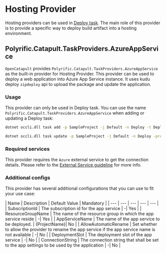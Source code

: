 # Hosting Provider

Hosting providers can be used in [Deploy task](../user-guides/job-definitions.md#deploy). The main role of this provider is to provide a specific way to deploy build artifact into a hosting environment.

## Polyrific.Catapult.TaskProviders.AzureAppService

`OpenCatapult` provides `Polyrific.Catapult.TaskProviders.AzureAppService` as the built-in provider for Hosting Provider. This provider can be used to deploy a web application into Azure App Service instance. It uses kudu deploy `zipdeploy` api to upload the package and update the application.

### Usage

This provider can only be used in Deploy task. You can use the name `Polyrific.Catapult.TaskProviders.AzureAppService` when adding or updating a Deploy task:

```sh
dotnet occli.dll task add -p SampleProject -j Default -n Deploy -t Deploy -prov Polyrific.Catapult.TaskProviders.AzureAppService
```

```sh
dotnet occli.dll task update -p SampleProject -j Default -n Deploy -prov Polyrific.Catapult.TaskProviders.AzureAppService
```

### Required services

This provider requires the `Azure` external service to get the connection details. Please refer to the [External Service guideline](../user-guides/external-services.md#AzureAppService) for more info.

### Additional configs

This provider has several additional configurations that you can use to fit your use case:

| Name | Description | Default Value | Mandatory |
| --- | --- | --- | --- | --- |
| SubscriptionId | The subscription id for the app service | -| Yes |
| ResourceGroupName | The name of the resource group in which the app service reside | -| Yes |
| AppServiceName | The name of the app service to be deployed. | {ProjectName}| No |
| AllowAutomaticRename | Set whether to allow the provider to rename the app service if the app service name is not available  | -| No |
| DeploymentSlot | The deployment slot of the app service | -| No |
| ConnectionString | The connection string that shall be set to the app settings to be used by the application | -| No |